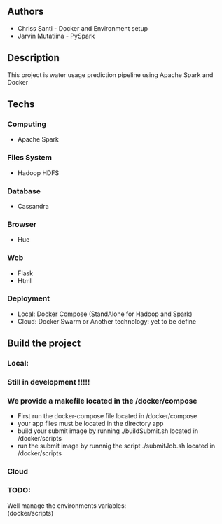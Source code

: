 ## Authors
-   Chriss Santi - Docker and Environment setup
-   Jarvin Mutatiina - PySpark

## Description
This project is water usage prediction pipeline using Apache Spark and Docker

## Techs

### Computing
-   Apache Spark

### Files System
-   Hadoop HDFS

### Database
-   Cassandra

###  Browser
-   Hue

### Web
-   Flask
-   Html

### Deployment
- Local: Docker Compose (StandAlone for Hadoop and Spark)
- Cloud: Docker Swarm or Another technology: yet to be define


## Build the project
### Local:
### Still in development !!!!!
### We provide a makefile located in the /docker/compose
- First run the docker-compose file located in /docker/compose
- your app files must be located in the directory app
- build your submit image by running ./buildSubmit.sh located in /docker/scripts
- run the submit image by runnnig the script ./submitJob.sh located in /docker/scripts

### Cloud


### TODO:
Well manage the environments variables:\
(docker/scripts)
